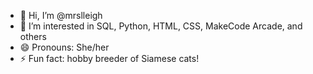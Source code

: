 - 👋 Hi, I’m @mrslleigh
- 👀 I’m interested in SQL, Python, HTML, CSS, MakeCode Arcade, and others
- 😄 Pronouns: She/her
- ⚡ Fun fact: hobby breeder of Siamese cats!

<!---
mrslleigh/mrslleigh is a ✨ special ✨ repository because its `README.md` (this file) appears on your GitHub profile.
You can click the Preview link to take a look at your changes.
--->
